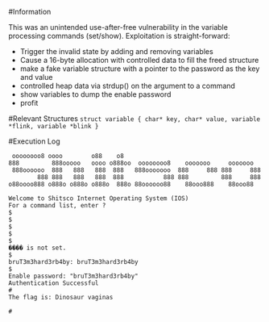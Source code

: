 #Information

This was an unintended use-after-free vulnerability in the variable processing commands (set/show). Exploitation is straight-forward:

* Trigger the invalid state by adding and removing variables
* Cause a 16-byte allocation with controlled data to fill the freed structure
 * make a fake variable structure with a pointer to the password as the key and value
 * controlled heap data via strdup() on the argument to a command
* show variables to dump the enable password
* profit

#Relevant Structures
`struct variable { char* key, char* value, variable *flink, variable *blink }`

#Execution Log

```
 oooooooo8 oooo        o88    o8                                       
888         888ooooo   oooo o888oo  oooooooo8    ooooooo     ooooooo   
 888oooooo  888   888   888  888   888ooooooo  888     888 888     888 
        888 888   888   888  888           888 888         888     888 
o88oooo888 o888o o888o o888o  888o 88oooooo88    88ooo888    88ooo88   
                                                                       
Welcome to Shitsco Internet Operating System (IOS)
For a command list, enter ?
$ 
$ 
$ 
$ 
$ 
���� is not set.
$ 
bruT3m3hard3rb4by: bruT3m3hard3rb4by
$ 
Enable password: "bruT3m3hard3rb4by"
Authentication Successful
# 
The flag is: Dinosaur vaginas

# 
```
